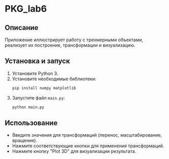 # PKG_lab6

## Описание
Приложение иллюстрирует работу с трехмерными объектами, реализует их построение, трансформации и визуализацию.

## Установка и запуск
1. Установите Python 3.
2. Установите необходимые библиотеки:
    ```sh
    pip install numpy matplotlib
    ```
3. Запустите файл `main.py`:
    ```sh
    python main.py
    ```

## Использование
- Введите значения для трансформаций (перенос, масштабирование, вращение).
- Нажмите соответствующие кнопки для применения трансформаций.
- Нажмите кнопку "Plot 3D" для визуализации результата.
